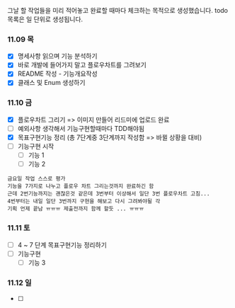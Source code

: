 그날 할 작업들을 미리 적어놓고 완료할 때마다 체크하는 목적으로 생성했습니다. todo 목록은 일 단위로 생성됩니다.
### 11.09 목
- [x] 명세사항 읽으며 기능 분석하기
- [x] 바로 개발에 들어가지 말고 플로우차트를 그려보기
- [x] README 작성 - 기능개요작성
- [x] 클래스 및 Enum 생성하기

### 11.10 금
- [x] 플로우차트 그리기 => 이미지 만들어 리드미에 업로드 완료
- [ ] 예외사항 생각해서 기능구현할때마다 TDD해야됨
- [x] 목표구현기능 정리 (총 7단계중 3단계까지 작성함 => 바뀔 상황을 대비)
- [ ] 기능구현 시작
	- [ ] 기능 1
	- [ ] 기능 2

```
금요일 작업 스스로 평가
기능을 7가지로 나누고 플로우 차트 그리는것까지 완료하긴 함
근데 2번기능까지는 괜찮은것 같은데 3번부터 이상해서 일단 3번 플로우차트 고침... 
4번부터는 내일 일단 3번까지 구현을 해보고 다시 그려봐야될 각
기획 언제 끝남 ㅠㅠㅠ 제출전까지 함께 할듯 ... ㅠㅠㅠ
```

### 11.11 토
- [ ] 4 ~ 7 단계 목표구현기능 정리하기
- [ ] 기능구현
	- [ ] 기능 3

### 11.12 일
- [ ] 